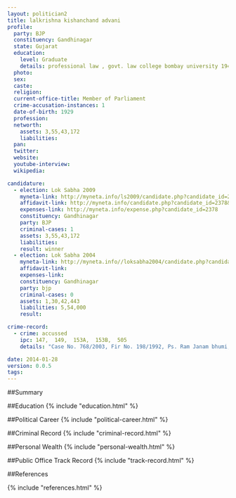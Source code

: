 ```yaml
---
layout: politician2
title: lalkrishna kishanchand advani
profile: 
  party: BJP
  constituency: Gandhinagar
  state: Gujarat
  education: 
    level: Graduate
    details: professional law , govt. law college bombay university 1947
  photo: 
  sex: 
  caste: 
  religion: 
  current-office-title: Member of Parliament
  crime-accusation-instances: 1
  date-of-birth: 1929
  profession: 
  networth: 
    assets: 3,55,43,172
    liabilities: 
  pan: 
  twitter: 
  website: 
  youtube-interview: 
  wikipedia: 

candidature: 
  - election: Lok Sabha 2009
    myneta-link: http://myneta.info/ls2009/candidate.php?candidate_id=2378
    affidavit-link: http://myneta.info/candidate.php?candidate_id=2378&scan=original
    expenses-link: http://myneta.info/expense.php?candidate_id=2378
    constituency: Gandhinagar 
    party: BJP
    criminal-cases: 1
    assets: 3,55,43,172
    liabilities: 
    result: winner 
  - election: Lok Sabha 2004
    myneta-link: http://myneta.info//loksabha2004/candidate.php?candidate_id=1100
    affidavit-link: 
    expenses-link: 
    constituency: Gandhinagar 
    party: bjp
    criminal-cases: 0
    assets: 1,30,42,443
    liabilities: 5,54,000
    result:  

crime-record: 
  - crime: accussed
    ipc: 147,  149,  153A,  153B,  505
    details: "Case No. 768/2003, Fir No. 198/1992, Ps. Ram Janam bhumi, Dist. Faizabad(UP)Convert Into RC No.1(S) 93, SIC IV ." 

date: 2014-01-28
version: 0.0.5
tags: 
---
```

##Summary


##Education
{% include "education.html" %}


##Political Career
{% include "political-career.html" %}


##Criminal Record
{% include "criminal-record.html" %}


##Personal Wealth
{% include "personal-wealth.html" %}


##Public Office Track Record
{% include "track-record.html" %}


##References


{% include "references.html" %}